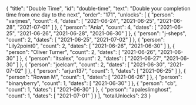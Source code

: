 {
  "title": "Double Time",
  "id": "double-time",
  "text": "Double your completion time from one day to the next",
  "order": "171",
  "unlocks": [
    {
      "person": "varjmes",
      "count": 4,
      "dates": [
        "2021-06-24",
        "2021-06-25",
        "2021-06-28",
        "2021-07-01"
      ]
    },
    {
      "person": "Ania",
      "count": 4,
      "dates": [
        "2021-06-25",
        "2021-06-26",
        "2021-06-28",
        "2021-06-30"
      ]
    },
    {
      "person": "j-sheps",
      "count": 2,
      "dates": [
        "2021-06-25",
        "2021-07-02"
      ]
    },
    {
      "person": "Lily2point0",
      "count": 2,
      "dates": [
        "2021-06-26",
        "2021-06-30"
      ]
    },
    {
      "person": "Oliver Turner",
      "count": 2,
      "dates": [
        "2021-06-26",
        "2021-06-30"
      ]
    },
    {
      "person": "itsalex",
      "count": 2,
      "dates": [
        "2021-06-27",
        "2021-06-30"
      ]
    },
    {
      "person": "joelcarr",
      "count": 2,
      "dates": [
        "2021-06-30",
        "2021-07-02"
      ]
    },
    {
      "person": "arjun137",
      "count": 1,
      "dates": [
        "2021-06-25"
      ]
    },
    {
      "person": "Rowan M",
      "count": 1,
      "dates": [
        "2021-06-26"
      ]
    },
    {
      "person": "binaryberry",
      "count": 1,
      "dates": [
        "2021-06-30"
      ]
    },
    {
      "person": "cb",
      "count": 1,
      "dates": [
        "2021-06-30"
      ]
    },
    {
      "person": "apaleslimghost",
      "count": 1,
      "dates": [
        "2021-07-01"
      ]
    }
  ],
  "totalUnlocks": 23
}